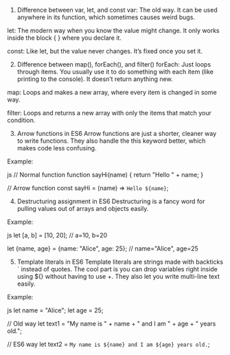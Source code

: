 1) Difference between var, let, and const
var: The old way. It can be used anywhere in its function, which sometimes causes weird bugs.

let: The modern way when you know the value might change. It only works inside the block { } where you declare it.

const: Like let, but the value never changes. It’s fixed once you set it.



2) Difference between map(), forEach(), and filter()
forEach: Just loops through items. You usually use it to do something with each item (like printing to the console). It doesn’t return anything new.

map: Loops and makes a new array, where every item is changed in some way.

filter: Loops and returns a new array with only the items that match your condition.



3) Arrow functions in ES6
Arrow functions are just a shorter, cleaner way to write functions. They also handle the this keyword better, which makes code less confusing.

Example:

js
// Normal function
function sayHi(name) {
  return "Hello " + name;
}

// Arrow function
const sayHi = (name) => `Hello ${name}`;


4) Destructuring assignment in ES6
Destructuring is a fancy word for pulling values out of arrays and objects easily.

Example:

js
let [a, b] = [10, 20]; // a=10, b=20

let {name, age} = {name: "Alice", age: 25}; // name="Alice", age=25


5) Template literals in ES6
Template literals are strings made with backticks ` instead of quotes. The cool part is you can drop variables right inside using ${} without having to use +. They also let you write multi-line text easily.

Example:

js
let name = "Alice";
let age = 25;

// Old way
let text1 = "My name is " + name + " and I am " + age + " years old.";

// ES6 way
let text2 = `My name is ${name} and I am ${age} years old.`;